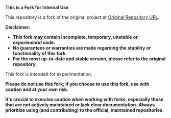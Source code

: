**This is a Fork for Internal Use**

This repository is a fork of the original project at [Original Repository URL](https://github.com/PaulWoitaschek/Voice). 

**Disclaimer:**

* **This fork may contain incomplete, temporary, unstable or _experimental_ code.** 
* **No guarantees or warranties are made regarding the stability or functionality of this fork.**
* **For the most up-to-date and stable version, please refer to the original repository.**

This fork is intended for experimentation. 

**Please do not use this fork; if you choose to use this fork, use with caution and at your own risk.**


**It's crucial to exercise caution when working with forks, especially those that are not actively maintained or lack clear documentation.**
**Always prioritize using (and contributing) to the official, maintained repositories.**
